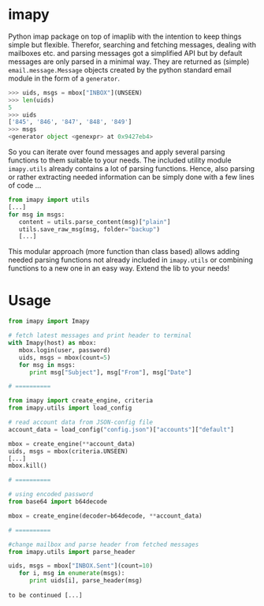 # imapy
Python imap package on top of imaplib with the intention to keep things simple but flexible.
Therefor, searching and fetching messages, dealing with mailboxes etc. and parsing messages got a simplified API but by default messages are only parsed in a minimal way. They are returned as (simple) `email.message.Message` objects created by the python standard email module in the form of a `generator`.
```Python
>>> uids, msgs = mbox["INBOX"](UNSEEN)
>>> len(uids)
5
>>> uids
['845', '846', '847', '848', '849']
>>> msgs
<generator object <genexpr> at 0x9427eb4>
```
So you can iterate over found messages and apply several parsing functions to them suitable to your needs.
The included utility module `imapy.utils` already contains a lot of parsing functions. Hence, also parsing or rather extracting needed information can be simply done with a few lines of code ...
```Python
from imapy import utils
[...]
for msg in msgs:
   content = utils.parse_content(msg)["plain"]
   utils.save_raw_msg(msg, folder="backup")
   [...]
```
This modular approach (more function than class based) allows adding needed parsing functions not already included in `imapy.utils` or combining functions to a new one in an easy way. Extend the lib to your needs!

# Usage
```Python
from imapy import Imapy

# fetch latest messages and print header to terminal
with Imapy(host) as mbox:
   mbox.login(user, password)
   uids, msgs = mbox(count=5)
   for msg in msgs:
      print msg["Subject"], msg["From"], msg["Date"]

# ==========

from imapy import create_engine, criteria
from imapy.utils import load_config

# read account data from JSON-config file
account_data = load_config("config.json")["accounts"]["default"]

mbox = create_engine(**account_data)
uids, msgs = mbox(criteria.UNSEEN)
[...]
mbox.kill()

# ==========

# using encoded password
from base64 import b64decode

mbox = create_engine(decoder=b64decode, **account_data)

# ==========

#change mailbox and parse header from fetched messages
from imapy.utils import parse_header

uids, msgs = mbox["INBOX.Sent"](count=10)
   for i, msg in enumerate(msgs):
      print uids[i], parse_header(msg)
      
to be continued [...]
```
